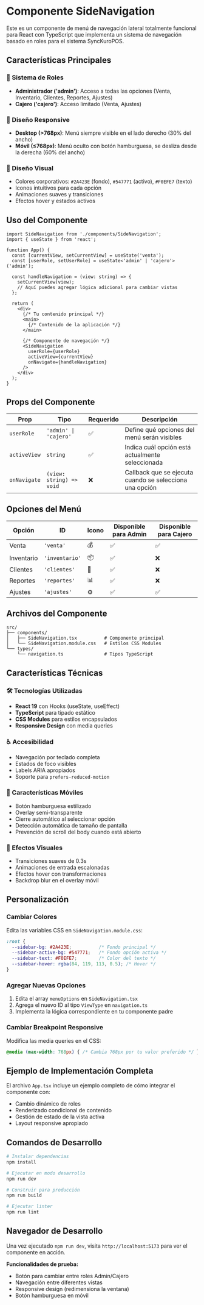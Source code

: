 # Componente SideNavigation

Este es un componente de menú de navegación lateral totalmente funcional para React con TypeScript que implementa un sistema de navegación basado en roles para el sistema SyncKuroPOS.

## Características Principales

### 🔐 Sistema de Roles
- **Administrador ('admin')**: Acceso a todas las opciones (Venta, Inventario, Clientes, Reportes, Ajustes)
- **Cajero ('cajero')**: Acceso limitado (Venta, Ajustes)

### 📱 Diseño Responsive
- **Desktop (>768px)**: Menú siempre visible en el lado derecho (30% del ancho)
- **Móvil (≤768px)**: Menú oculto con botón hamburguesa, se desliza desde la derecha (60% del ancho)

### 🎨 Diseño Visual
- Colores corporativos: `#2A423E` (fondo), `#547771` (activo), `#F0EFE7` (texto)
- Iconos intuitivos para cada opción
- Animaciones suaves y transiciones
- Efectos hover y estados activos

## Uso del Componente

```tsx
import SideNavigation from './components/SideNavigation';
import { useState } from 'react';

function App() {
  const [currentView, setCurrentView] = useState('venta');
  const [userRole, setUserRole] = useState<'admin' | 'cajero'>('admin');

  const handleNavigation = (view: string) => {
    setCurrentView(view);
    // Aquí puedes agregar lógica adicional para cambiar vistas
  };

  return (
    <div>
      {/* Tu contenido principal */}
      <main>
        {/* Contenido de la aplicación */}
      </main>

      {/* Componente de navegación */}
      <SideNavigation 
        userRole={userRole}
        activeView={currentView}
        onNavigate={handleNavigation}
      />
    </div>
  );
}
```

## Props del Componente

| Prop | Tipo | Requerido | Descripción |
|------|------|-----------|-------------|
| `userRole` | `'admin' \| 'cajero'` | ✅ | Define qué opciones del menú serán visibles |
| `activeView` | `string` | ✅ | Indica cuál opción está actualmente seleccionada |
| `onNavigate` | `(view: string) => void` | ❌ | Callback que se ejecuta cuando se selecciona una opción |

## Opciones del Menú

| Opción | ID | Icono | Disponible para Admin | Disponible para Cajero |
|--------|-------|-------|----------------------|----------------------|
| Venta | `'venta'` | 💰 | ✅ | ✅ |
| Inventario | `'inventario'` | 📦 | ✅ | ❌ |
| Clientes | `'clientes'` | 👥 | ✅ | ❌ |
| Reportes | `'reportes'` | 📊 | ✅ | ❌ |
| Ajustes | `'ajustes'` | ⚙️ | ✅ | ✅ |

## Archivos del Componente

```
src/
├── components/
│   ├── SideNavigation.tsx          # Componente principal
│   └── SideNavigation.module.css   # Estilos CSS Modules
└── types/
    └── navigation.ts               # Tipos TypeScript
```

## Características Técnicas

### 🛠️ Tecnologías Utilizadas
- **React 19** con Hooks (useState, useEffect)
- **TypeScript** para tipado estático
- **CSS Modules** para estilos encapsulados
- **Responsive Design** con media queries

### ♿ Accesibilidad
- Navegación por teclado completa
- Estados de foco visibles
- Labels ARIA apropiados
- Soporte para `prefers-reduced-motion`

### 📱 Características Móviles
- Botón hamburguesa estilizado
- Overlay semi-transparente
- Cierre automático al seleccionar opción
- Detección automática de tamaño de pantalla
- Prevención de scroll del body cuando está abierto

### 🎨 Efectos Visuales
- Transiciones suaves de 0.3s
- Animaciones de entrada escalonadas
- Efectos hover con transformaciones
- Backdrop blur en el overlay móvil

## Personalización

### Cambiar Colores
Edita las variables CSS en `SideNavigation.module.css`:

```css
:root {
  --sidebar-bg: #2A423E;          /* Fondo principal */
  --sidebar-active-bg: #547771;   /* Fondo opción activa */
  --sidebar-text: #F0EFE7;        /* Color del texto */
  --sidebar-hover: rgba(84, 119, 113, 0.5); /* Hover */
}
```

### Agregar Nuevas Opciones
1. Edita el array `menuOptions` en `SideNavigation.tsx`
2. Agrega el nuevo ID al tipo `ViewType` en `navigation.ts`
3. Implementa la lógica correspondiente en tu componente padre

### Cambiar Breakpoint Responsive
Modifica las media queries en el CSS:

```css
@media (max-width: 768px) { /* Cambia 768px por tu valor preferido */ }
```

## Ejemplo de Implementación Completa

El archivo `App.tsx` incluye un ejemplo completo de cómo integrar el componente con:
- Cambio dinámico de roles
- Renderizado condicional de contenido
- Gestión de estado de la vista activa
- Layout responsive apropiado

## Comandos de Desarrollo

```bash
# Instalar dependencias
npm install

# Ejecutar en modo desarrollo
npm run dev

# Construir para producción
npm run build

# Ejecutar linter
npm run lint
```

## Navegador de Desarrollo

Una vez ejecutado `npm run dev`, visita `http://localhost:5173` para ver el componente en acción.

**Funcionalidades de prueba:**
- Botón para cambiar entre roles Admin/Cajero
- Navegación entre diferentes vistas
- Responsive design (redimensiona la ventana)
- Botón hamburguesa en móvil
